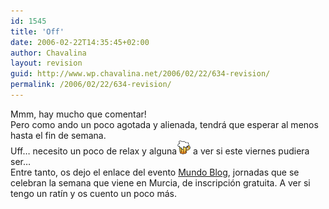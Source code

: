 ```yaml
---
id: 1545
title: 'Off'
date: 2006-02-22T14:35:45+02:00
author: Chavalina
layout: revision
guid: http://www.wp.chavalina.net/2006/02/22/634-revision/
permalink: /2006/02/22/634-revision/
---
```

Mmm, hay mucho que comentar!  
Pero como ando un poco agotada y alienada, tendrá que esperar al menos hasta el fin de semana.  
Uff… necesito un poco de relax y alguna![cerveza](/imagenes/emoticonos/cerveza.gif) a ver si este viernes pudiera ser…  
Entre tanto, os dejo el enlace del evento <a href="http://mundoblog06.blogspot.com/" target="_blank">Mundo Blog</a>, jornadas que se celebran la semana que viene en Murcia, de inscripción gratuita. A ver si tengo un rat&iacute;n y os cuento un poco más.